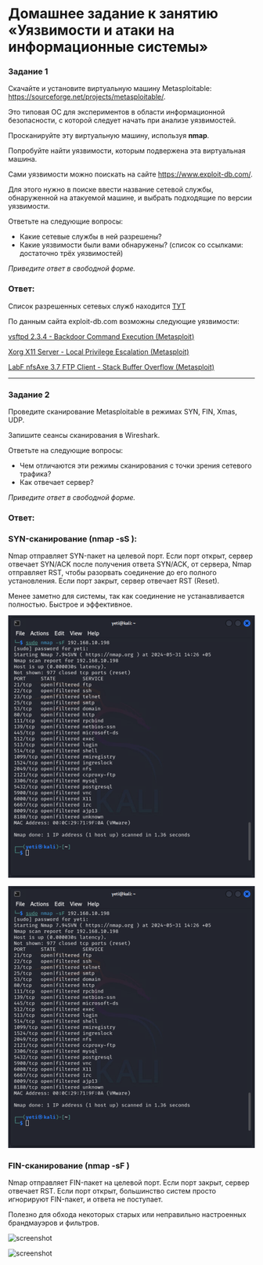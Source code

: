 # Домашнее задание к занятию «Уязвимости и атаки на информационные системы»

### Задание 1

Скачайте и установите виртуальную машину Metasploitable: https://sourceforge.net/projects/metasploitable/.

Это типовая ОС для экспериментов в области информационной безопасности, с которой следует начать при анализе уязвимостей.

Просканируйте эту виртуальную машину, используя **nmap**.

Попробуйте найти уязвимости, которым подвержена эта виртуальная машина.

Сами уязвимости можно поискать на сайте https://www.exploit-db.com/.

Для этого нужно в поиске ввести название сетевой службы, обнаруженной на атакуемой машине, и выбрать подходящие по версии уязвимости.

Ответьте на следующие вопросы:

- Какие сетевые службы в ней разрешены?
- Какие уязвимости были вами обнаружены? (список со ссылками: достаточно трёх уязвимостей)
  
*Приведите ответ в свободной форме.*  

### Ответ:

Список разрешенных сетевых служб находится [ТУТ](/fops_15/16.%20IB/16.1%20Vulnerabilities%20&%20Attacks/nmap.result)

По данным сайта exploit-db.com возможны следующие уязвимости:

[vsftpd 2.3.4 - Backdoor Command Execution (Metasploit)](https://www.exploit-db.com/exploits/17491)

[Xorg X11 Server - Local Privilege Escalation (Metasploit)](https://www.exploit-db.com/exploits/47701)

[LabF nfsAxe 3.7 FTP Client - Stack Buffer Overflow (Metasploit)](https://www.exploit-db.com/exploits/43518)

---
### Задание 2

Проведите сканирование Metasploitable в режимах SYN, FIN, Xmas, UDP.

Запишите сеансы сканирования в Wireshark.

Ответьте на следующие вопросы:

- Чем отличаются эти режимы сканирования с точки зрения сетевого трафика?
- Как отвечает сервер?

*Приведите ответ в свободной форме.*

### Ответ:

### SYN-сканирование (nmap -sS <target>):
Nmap отправляет SYN-пакет на целевой порт.
Если порт открыт, сервер отвечает SYN/ACK после получения ответа SYN/ACK, от сервера, Nmap отправляет RST, чтобы разорвать соединение до его полного установления. Если порт закрыт, сервер отвечает RST (Reset).

Менее заметно для системы, так как соединение не устанавливается полностью. Быстрое и эффективное.

![screenshot](../screenshots/nmap%20FIN.png)

<img src="../screenshots/nmap%20FIN.png" alt="nmap" width="600">

### FIN-сканирование (nmap -sF <target>)
Nmap отправляет FIN-пакет на целевой порт. Если порт закрыт, сервер отвечает RST.
Если порт открыт, большинство систем просто игнорируют FIN-пакет, и ответа не поступает.

Полезно для обхода некоторых старых или неправильно настроенных брандмауэров и фильтров.

![screenshot](nmap%20FIN.png)

![screenshot](wireshark%20FIN.png)